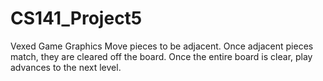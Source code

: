 # CS141_Project5
Vexed Game Graphics
 Move pieces to be adjacent.  Once adjacent pieces match, they are cleared off the board.  Once the entire board is clear, play advances to the next level.
